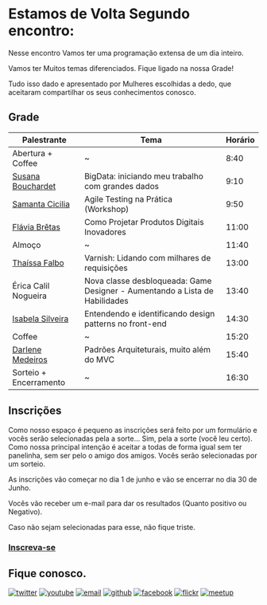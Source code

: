 # Estamos de Volta Segundo encontro:

Nesse encontro Vamos ter uma programação extensa de um dia inteiro.

Vamos ter Muitos temas diferenciados. Fique ligado na nossa Grade!

Tudo isso dado e apresentado por Mulheres escolhidas a dedo, que aceitaram compartilhar os seus conhecimentos conosco.
## Grade

Palestrante | Tema | Horário
------------ | ------------------------- | -------------
Abertura + Coffee | ~ | 8:40
[Susana Bouchardet](https://www.linkedin.com/in/susana-bouchardet-71287b106/) | BigData: iniciando meu trabalho com grandes dados | 9:10
[Samanta Cicilia](https://www.linkedin.com/in/samantacici/) | Agile Testing na Prática (Workshop) | 9:50
[Flávia Brêtas](https://www.linkedin.com/in/flaviabretas) |  Como Projetar Produtos Digitais Inovadores | 11:00
Almoço | ~ | 11:40
[Thaíssa Falbo](www.thaissa.eng.br) | Varnish: Lidando com milhares de requisições | 13:00
Érica Calil Nogueira | Nova classe desbloqueada: Game Designer - Aumentando a Lista de Habilidades | 13:40
[Isabela Silveira](https://www.linkedin.com/in/isabellasilveira/) | Entendendo e identificando design patterns no front-end |14:30
Coffee | ~ | 15:20
[Darlene Medeiros](https://www.linkedin.com/in/darlene-medeiros) | Padrões Arquiteturais, muito além do MVC | 15:40
Sorteio + Encerramento | ~ | 16:30

## Inscrições

Como nosso espaço é pequeno as inscrições será feito por um formulário e vocês serão selecionadas pela a sorte... Sim, pela a sorte (você leu certo). 
Como nossa principal intenção é aceitar a todas de forma igual sem ter panelinha, sem ser pelo o amigo dos amigos. Vocês serão selecionadas por um sorteio.

As inscrições vão começar no dia 1 de junho e vão se encerrar no dia 30 de Junho.

Vocês vão receber um e-mail para dar os resultados (Quanto positivo ou Negativo).

Caso não sejam selecionadas para esse, não fique triste.

### [Inscreva-se](https://goo.gl/14HU6R)

## Fique conosco.
[![twitter](http://icon-icons.com/icons2/478/PNG/72/Twitter_46983.png)](https://twitter.com/WTMRio)
[![youtube](http://icon-icons.com/icons2/70/PNG/72/youtube_14198.png)](https://www.youtube.com/channel/UCRor3pBXIRAUf8RX3h5lV-A)
[![email](http://icon-icons.com/icons2/72/PNG/72/email_14410.png)](mailto:rio.wtm@gmail.com)
[![github](http://icon-icons.com/icons2/838/PNG/72/circle-github_icon-icons.com_66826.png)](https://github.com/wtmrio)
[![facebook](http://icon-icons.com/icons2/478/PNG/72/facebook_47004.png)](https://www.facebook.com/wtmRio/)
[![flickr](http://icon-icons.com/icons2/285/PNG/72/social_flickr_button_256_30645.png)](https://www.flickr.com/photos/145156315@N06/)
[![meetup](http://icon-icons.com/icons2/1121/PNG/72/1486147209-social-media-circled-network08_79495.png)](https://www.meetup.com/pt-BR/Google-Developer-Group-GDG-Rio-de-Janeiro/)


